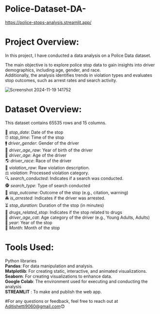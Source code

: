 # Police-Dataset-DA-
 https://police-stops-analysis.streamlit.app/  

 
# **Project Overview**:  
In this project, I have conducted a data analysis on a Police Data dataset.  

The main objective is to explore police stop data to gain insights into driver demographics, including age, gender, and race.   
Additionally, the analysis identifies trends in violation types and evaluates stop outcomes, such as arrest rates and search activity.  

![Screenshot 2024-11-19 141752](https://github.com/user-attachments/assets/900ae8f2-6679-4fbc-9724-6403a7e25611)

# **Dataset Overview**:  
This dataset contains 65535 rows and 15 columns.

📅 *stop_date*: Date of the stop  
⏰ *stop_time*: Time of the stop  
🚹 *driver_gender*: Gender of the driver  
🎂 *driver_age_raw*: Year of birth of the driver  
👤 *driver_age*: Age of the driver  
🌎 *driver_race*: Race of the driver  
📜 *violation_raw*: Raw violation description.  
⚖️ *violation*: Processed violation category.  
🔍 *search_conducted*: Indicates if a search was conducted.  
🕵️ *search_type*: Type of search conducted  
📄 *stop_outcome*: Outcome of the stop (e.g., citation, warning)  
🚔 *is_arrested*: Indicates if the driver was arrested.  
⏳ *stop_duration*: Duration of the stop (in minutes)  
💊 *drugs_related_stop*: Indicates if the stop related to drugs     
👶 *driver_age_cat*: Age category of the driver (e.g., Young Adults, Adults)  
📆 *year*: Year of the stop  
📆 *Month*: Month of the stop  

# **Tools Used**: 
Python libraries  
**Pandas**: For data manipulation and analysis.  
**Matplotlib**: For creating static, interactive, and animated visualizations.   
**Seaborn**: For creating visualizations to enhance data.  
**Google Colab**: The environment used for executing and conducting the analysis  
**STREAMLIT** : To make and publish the web app.  


#For any questions or feedback, feel free to reach out at Aditishetti9060@gmail.com😊

